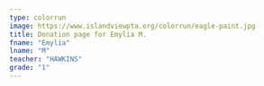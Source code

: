 ```yaml
---
type: colorrun
image: https://www.islandviewpta.org/colorrun/eagle-paint.jpg
title: Donation page for Emylia M.
fname: "Emylia"
lname: "M"
teacher: "HAWKINS"
grade: "1"
---
```

